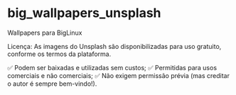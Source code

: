 # big_wallpapers_unsplash
Wallpapers para BigLinux

Licença: As imagens do Unsplash são disponibilizadas para uso gratuito, conforme os termos da plataforma.

✅ Podem ser baixadas e utilizadas sem custos;
✅ Permitidas para usos comerciais e não comerciais;
✅ Não exigem permissão prévia (mas creditar o autor é sempre bem-vindo!).
